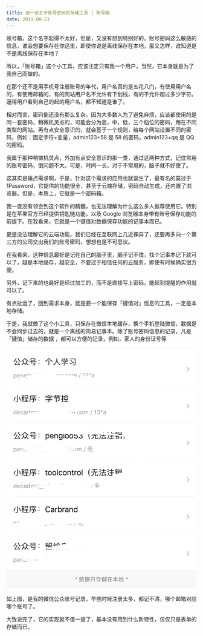 ```yaml
---
title: 谈一谈关于账号密码的存储工具 | 账号箱
date: 2019-08-21
---
```


账号箱，这个名字起得不太好，但是，又没有想到特别好的。账号密码这么敏感的信息，谁会想要保存在你这里，即使你说是离线保存在本地，那又怎样，谁知道是不是离线保存在本地？

所以，「账号箱」这个小工具，应该注定只有我一个用户，当然，它本身就是为了我自己而做的。

在那个还不是用手机号注册账号的年代，用户名真的是五花八门，有使用用户名的，有使用邮箱的，有的网站用户名不允许有下划线，有的不允许超过多少字符。逼得用户看到自己的起的用户名，都不知道是谁了。

相对而言，密码倒还没有那么复杂，因为大多数人为了避免麻烦，应该都使用的是同一套密码，稍微机灵点的，可能会分为高，中，低，三个档位的密码，用在不同类型的网站。再有点安全意识的，就会基于一个规则，给每个网站设置不同的密码，例如：固定字符+变量，admin123+58 是 58 的密码，admin123+qq 是 QQ 的密码。

我属于那种稍微机灵点，外加有点安全意识的那一类，通过这两种方式，记住常用的账号密码，倒问题不大。可是，时间一长，对于不常用的，脑子就不好使了。

这其实是痛点需求啊，于是，针对这个需求的应用也就诞生了，最有名的莫过于 1Password，它提供的功能很全，甚至于云端存储，密码自动生成，还内置了浏览器。但是，本质上，它就是一个密码箱。

我一直没有领会到这个软件的精髓，也无法理解为什么这么多人推荐使用它。特别是在苹果官方已经提供钥匙链功能，以及 Google 浏览器本身带有账号保存功能的前提下。在我看来，它就是一个键值对数据保存功能的记事本而已。

更是没法理解它的云端功能，我们已经在互联网上几近裸奔了，还要再多向一个第三方的公司交出我们的账号密码，想想也是不可思议。

在我看来，这种信息最好是记在自己的脑子里，脑子记不住，找个记事本记下就可以了，越是本地储存，越安全，不要过于相信任何的云服务，即使有时候确实很方便。

另外，记下来的也最好是经过加工的，而不是直接写上密码。能起到提醒的作用就可以了。

有点扯远了，回到需求本身，就是要一个能保存「键值对」信息的工具，一定是本地存储。

于是，我就做了这个小工具，只保存在微信本地缓存，换个手机登陆微信，数据是不会同步过去的，就是一个离线的简易记事本。除了账号密码信息的记录，凡是「键值」储存的数据 ，都可以方便的记录，例如，家人的身份证号等

![](./_image/FullSizeRender.jpg)

如上图，是我的微信公众账号记录，早些时候注册太多，都记不清，哪个邮箱对应哪个账号了。

大致说完了，它的实现就不值一提了，基本没有用到什么新特性，仅仅只是表单的存储而已。